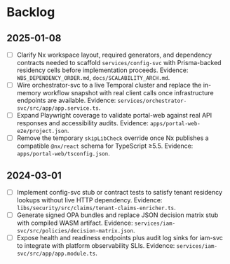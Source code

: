 # Backlog

## 2025-01-08

- [ ] Clarify Nx workspace layout, required generators, and dependency contracts needed to scaffold `services/config-svc` with Prisma-backed residency cells before implementation proceeds. Evidence: `WBS_DEPENDENCY_ORDER.md`, `docs/SCALABILITY_ARCH.md`.
- [ ] Wire orchestrator-svc to a live Temporal cluster and replace the in-memory workflow snapshot with real client calls once infrastructure endpoints are available. Evidence: `services/orchestrator-svc/src/app/app.service.ts`.
- [ ] Expand Playwright coverage to validate portal-web against real API responses and accessibility audits. Evidence: `apps/portal-web-e2e/project.json`.
- [ ] Remove the temporary `skipLibCheck` override once Nx publishes a compatible `@nx/react` schema for TypeScript ≥5.5. Evidence: `apps/portal-web/tsconfig.json`.

## 2024-03-01

- [ ] Implement config-svc stub or contract tests to satisfy tenant residency lookups without live HTTP dependency. Evidence: `libs/security/src/claims/tenant-claims-enricher.ts`.
- [ ] Generate signed OPA bundles and replace JSON decision matrix stub with compiled WASM artifact. Evidence: `services/iam-svc/src/policies/decision-matrix.json`.
- [ ] Expose health and readiness endpoints plus audit log sinks for iam-svc to integrate with platform observability SLIs. Evidence: `services/iam-svc/src/app/app.module.ts`.
